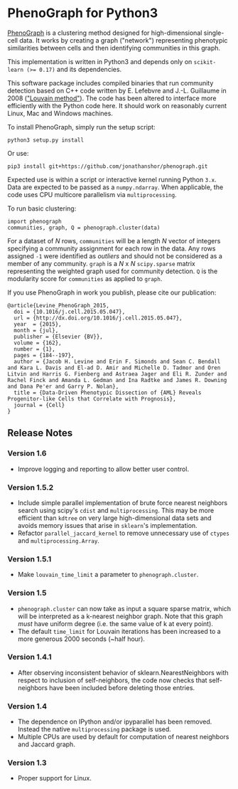 PhenoGraph for Python3
======================

[PhenoGraph](http://www.cell.com/cell/abstract/S0092-8674(15)00637-6) is a clustering method designed for 
high-dimensional single-cell data. It works by creating a graph ("network") representing phenotypic similarities 
between cells and then identifying communities in this graph. 

This implementation is written in Python3 and depends only on `scikit-learn (>= 0.17)` and its dependencies.  

This software package includes compiled binaries that run community detection based on C++ code written by 
E. Lefebvre and J.-L. Guillaume in 2008 (["Louvain method"](https://sites.google.com/site/findcommunities/)). The code
has been altered to interface more efficiently with the Python code here. It should work on reasonably current Linux, 
Mac and Windows machines.

To install PhenoGraph, simply run the setup script:

    python3 setup.py install

Or use:

    pip3 install git+https://github.com/jonathanshor/phenograph.git


Expected use is within a script or interactive kernel running Python `3.x`. Data are expected to be passed as a `numpy.ndarray`.
When applicable, the code uses CPU multicore parallelism via `multiprocessing`. 
 
To run basic clustering:

    import phenograph
    communities, graph, Q = phenograph.cluster(data)

For a dataset of *N* rows, `communities` will be a length *N* vector of integers specifying a community assignment for each row
in the data. Any rows assigned `-1` were identified as *outliers* and should not be considered as a member of any community.
`graph` is a *N* x *N* `scipy.sparse` matrix representing the weighted graph used for community detection. 
`Q` is the modularity score for `communities` as applied to `graph`.

If you use PhenoGraph in work you publish, please cite our publication:

    @article{Levine_PhenoGraph_2015,
      doi = {10.1016/j.cell.2015.05.047},
      url = {http://dx.doi.org/10.1016/j.cell.2015.05.047},
      year  = {2015},
      month = {jul},
      publisher = {Elsevier {BV}},
      volume = {162},
      number = {1},
      pages = {184--197},
      author = {Jacob H. Levine and Erin F. Simonds and Sean C. Bendall and Kara L. Davis and El-ad D. Amir and Michelle D. Tadmor and Oren Litvin and Harris G. Fienberg and Astraea Jager and Eli R. Zunder and Rachel Finck and Amanda L. Gedman and Ina Radtke and James R. Downing and Dana Pe'er and Garry P. Nolan},
      title = {Data-Driven Phenotypic Dissection of {AML} Reveals Progenitor-like Cells that Correlate with Prognosis},
      journal = {Cell}
    }

Release Notes
-------------

### Version 1.6

* Improve logging and reporting to allow better user control.

### Version 1.5.2

 * Include simple parallel implementation of brute force nearest neighbors search using scipy's `cdist` and `multiprocessing`. This may be more efficient than `kdtree` on very large high-dimensional data sets
 and avoids memory issues that arise in `sklearn`'s implementation.
 * Refactor `parallel_jaccard_kernel` to remove unnecessary use of `ctypes` and `multiprocessing.Array`.

### Version 1.5.1

 * Make `louvain_time_limit` a parameter to `phenograph.cluster`.

### Version 1.5

 * `phenograph.cluster` can now take as input a square sparse matrix, which will be interpreted as a k-nearest neighbor graph. 
 Note that this graph _must_ have uniform degree (i.e. the same value of k at every point).
 * The default `time_limit` for Louvain iterations has been increased to a more generous 2000 seconds (~half hour).
  
### Version 1.4.1

 * After observing inconsistent behavior of sklearn.NearestNeighbors with respect to inclusion of self-neighbors,
 the code now checks that self-neighbors have been included before deleting those entries.
 
### Version 1.4

 * The dependence on IPython and/or ipyparallel has been removed. Instead the native `multiprocessing` package is used.
 * Multiple CPUs are used by default for computation of nearest neighbors and Jaccard graph.
 
### Version 1.3

 * Proper support for Linux.

